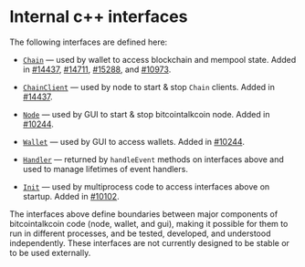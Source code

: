 # Internal c++ interfaces

The following interfaces are defined here:

* [`Chain`](chain.h) — used by wallet to access blockchain and mempool state. Added in [#14437](https://github.com/bitcointalkcoin/bitcointalkcoin/pull/14437), [#14711](https://github.com/bitcointalkcoin/bitcointalkcoin/pull/14711), [#15288](https://github.com/bitcointalkcoin/bitcointalkcoin/pull/15288), and [#10973](https://github.com/bitcointalkcoin/bitcointalkcoin/pull/10973).

* [`ChainClient`](chain.h) — used by node to start & stop `Chain` clients. Added in [#14437](https://github.com/bitcointalkcoin/bitcointalkcoin/pull/14437).

* [`Node`](node.h) — used by GUI to start & stop bitcointalkcoin node. Added in [#10244](https://github.com/bitcointalkcoin/bitcointalkcoin/pull/10244).

* [`Wallet`](wallet.h) — used by GUI to access wallets. Added in [#10244](https://github.com/bitcointalkcoin/bitcointalkcoin/pull/10244).

* [`Handler`](handler.h) — returned by `handleEvent` methods on interfaces above and used to manage lifetimes of event handlers.

* [`Init`](init.h) — used by multiprocess code to access interfaces above on startup. Added in [#10102](https://github.com/bitcointalkcoin/bitcointalkcoin/pull/10102).

The interfaces above define boundaries between major components of bitcointalkcoin code (node, wallet, and gui), making it possible for them to run in different processes, and be tested, developed, and understood independently. These interfaces are not currently designed to be stable or to be used externally.
